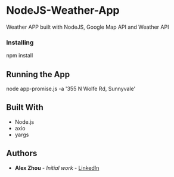 # NodeJS-Weather-App
Weather APP built with NodeJS, Google Map API and Weather API

### Installing

npm install

## Running the App

node app-promise.js -a '355 N Wolfe Rd, Sunnyvale'

## Built With

* Node.js
* axio
* yargs

## Authors

* **Alex Zhou** - *Initial work* - [LinkedIn](https://www.linkedin.com/in/yuhang-alex-zhou-859a5457/)
